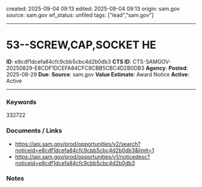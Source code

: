 created: 2025-09-04 09:13
edited: 2025-09-04 09:13
origin: sam.gov
source: sam.gov
wf_status: unfiled
tags: ["lead","sam.gov"]

---

# 53--SCREW,CAP,SOCKET HE

**ID**: e8cdf1dcefa84cfc9cbb5cbc4d2b0db3
**CTS ID**: CTS-SAMGOV-20250829-E8CDF1DCEFA84CFC9CBB5CBC4D2B0DB3
**Agency**: 
**Posted**: 2025-08-29
**Due**: 
**Source**: sam.gov
**Value Estimate**: Award Notice
**Active**: Active

---

### Keywords
332722

### Documents / Links
- <https://api.sam.gov/prod/opportunities/v2/search?noticeid=e8cdf1dcefa84cfc9cbb5cbc4d2b0db3&limit=1>
- <https://api.sam.gov/prod/opportunities/v1/noticedesc?noticeid=e8cdf1dcefa84cfc9cbb5cbc4d2b0db3>

### Notes

